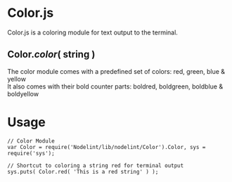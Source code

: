 Color.js
========


Color.js is a coloring module for text output to the terminal.



Color.*color*( string )
-----------------------

The color module comes with a predefined set of colors: red, green, blue & yellow  
It also comes with their bold counter parts: boldred, boldgreen, boldblue & boldyellow


Usage
=====

	// Color Module
	var Color = require('Nodelint/lib/nodelint/Color').Color, sys = require('sys');

	// Shortcut to coloring a string red for terminal output
	sys.puts( Color.red( 'This is a red string' ) );
